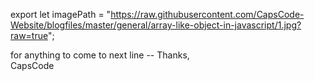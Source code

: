 export let imagePath =
  "https://raw.githubusercontent.com/CapsCode-Website/blogfiles/master/general/array-like-object-in-javascript/1.jpg?raw=true";

for anything to come to next line -- 
Thanks,\
CapsCode